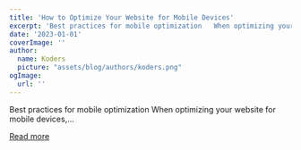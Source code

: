 ```yaml
---
title: 'How to Optimize Your Website for Mobile Devices'
excerpt: 'Best practices for mobile optimization   When optimizing your website for mobile devices,...'
date: '2023-01-01'
coverImage: ''
author:
  name: Koders
  picture: "assets/blog/authors/koders.png"
ogImage:
  url: ''
---
```


Best practices for mobile optimization   When optimizing your website for mobile devices,...

[Read more](https://dev.to/ariellun/how-to-optimize-your-website-for-mobile-devices-1a2e)
